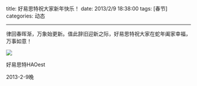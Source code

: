 title: 好易思特祝大家新年快乐！
date: 2013/2/9 18:38:00
tags: [春节]
categories: 动态

---

律回春晖渐，万象始更新。值此辞旧迎新之际，好易思特祝大家在蛇年阖家幸福，万事如意！

![](/img/happy-new-year-2013-1.png)

好易思特HAOest

2013-2-9晚